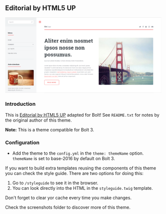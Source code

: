## Editorial by HTML5 UP

![Preview](screenshots/homepage-desktop-top.PNG)

### Introduction

This is [Editorial by HTML5 UP](https://html5up.net/editorial) adapted for Bolt! See `README.txt` for notes by the original author of this theme.

**Note:**  This is a theme compatible for Bolt 3.

### Configuration

- Add the theme to the `config.yml` in the `theme: themeName` option. `themeName` is set to base-2016 by default on Bolt 3.

If you want to build extra templates reusing the components of this theme you can check the style guide. There are two options for doing this:

1. Go to `/styleguide` to see it in the browser.
2. You can look directly into the HTML in the `styleguide.twig` template.

Don't forget to clear yor cache every time you make changes.

Check the screenshots folder to discover more of this theme.
